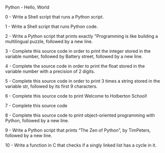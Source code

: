 Python - Hello, World

0 - Write a Shell script that runs a Python script.

1 - Write a Shell script that runs Python code.

2 - Write a Python script that prints exactly "Programming is like building a multilingual puzzle, followed by a new line.

3 - Complete this source code in order to print the integer stored in the variable number, followed by Battery street, followed by a new line.

4 - Complete the source code in order to print the float stored in the variable number with a precision of 2 digits.

5 - Complete this source code in order to print 3 times a string stored in the variable str, followed by its first 9 characters.

6 - Complete this source code to print Welcome to Holberton School!

7 - Complete this source code

8 - Complete this source code to print object-oriented programming with Python, followed by a new line.

9 - Write a Python script that prints “The Zen of Python”, by TimPeters, followed by a new line.

10 - Write a function in C that checks if a singly linked list has a cycle in it.
